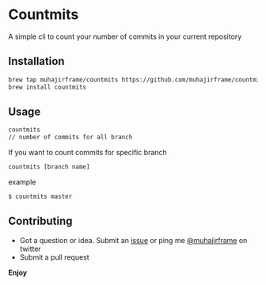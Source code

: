 # Countmits

A simple cli to count your number of commits in your current repository

## Installation

```bash
brew tap muhajirframe/countmits https://github.com/muhajirframe/countmits
brew install countmits
```

## Usage

```bash
countmits
// number of commits for all branch
```

If you want to count commits for specific branch
```bash
countmits [branch name]
```

example

```bash
$ countmits master
```

## Contributing

- Got a question or idea. Submit an [issue](https://github.com/muhajirframe/countmits/issues/new) or ping me [@muhajirframe](https://twitter.com/muhajirframe) on twitter
- Submit a pull request

**Enjoy**
